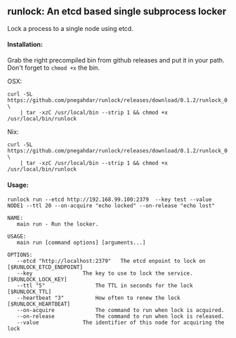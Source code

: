 ## runlock: An etcd based single subprocess locker 

Lock a process to a single node using etcd. 

#### Installation:

Grab the right precompiled bin from github releases and put it in your path. Don't forget to `chmod +x` the bin.

OSX:

    curl -SL https://github.com/pnegahdar/runlock/releases/download/0.1.2/runlock_0.1.2_darwin_amd64.tar.gz \
        | tar -xzC /usr/local/bin --strip 1 && chmod +x /usr/local/bin/runlock
        
Nix:

    curl -SL https://github.com/pnegahdar/runlock/releases/download/0.1.2/runlock_0.1.2_linux_amd64.tar.gz \
        | tar -xzC /usr/local/bin --strip 1 && chmod +x /usr/local/bin/runlock
        
        
#### Usage:

    runlock run --etcd http://192.168.99.100:2379  --key test --value NODE1 --ttl 20 --on-acquire "echo locked" --on-release "echo lost"
   
    NAME:
       main run - Run the locker.
    
    USAGE:
       main run [command options] [arguments...]
    
    OPTIONS:
       --etcd "http://localhost:2379"	The etcd enpoint to lock on [$RUNLOCK_ETCD_ENDPOINT]
       --key 				The key to use to lock the service. [$RUNLOCK_LOCK_KEY]
       --ttl "5"				The TTL in seconds for the lock [$RUNLOCK_TTL]
       --heartbeat "3"			How often to renew the lock [$RUNLOCK_HEARTBEAT]
       --on-acquire 			The command to run when lock is acquired.
       --on-release 			The command to run when lock is released.
       --value 				The identifier of this node for acquiring the lock
   

